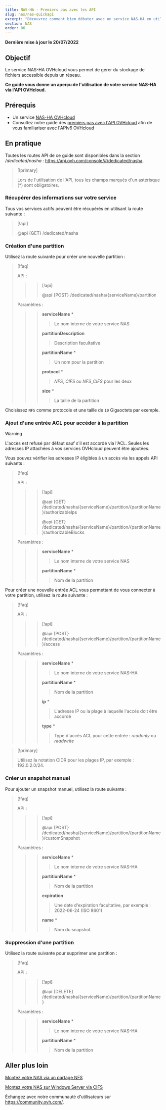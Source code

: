```yaml
---
title: NAS-HA - Premiers pas avec les API
slug: nas/nas-quickapi
excerpt: "Découvrez comment bien débuter avec un service NAS-HA en utilisant l'API OVHcloud"
section: NAS
order: 06
---
```


**Dernière mise à jour le 20/07/2022**

## Objectif

Le service NAS-HA OVHcloud vous permet de gérer du stockage de fichiers accessible depuis un réseau.

**Ce guide vous donne un aperçu de l'utilisation de votre service NAS-HA via l'API OVHcloud.**

## Prérequis

- Un service [NAS-HA OVHcloud](https://www.ovh.com/fr/nas/)
- Consultez notre guide des [premiers pas avec l'API OVHcloud](https://docs.ovh.com/fr/api/first-steps-with-ovh-api) afin de vous familiariser avec l'APIv6 OVHcloud

## En pratique

Toutes les routes API de ce guide sont disponibles dans la section */dedicated/nasha* : <https://api.ovh.com/console/#/dedicated/nasha>.

> [!primary]
>
> Lors de l'utilisation de l'API, tous les champs marqués d'un astérisque (\*) sont obligatoires.
>

### Récupérer des informations sur votre service

Tous vos services actifs peuvent être récupérés en utilisant la route suivante :

> [!api]
>
> @api {GET} /dedicated/nasha
>

### Création d'une partition

Utilisez la route suivante pour créer une nouvelle partition :

> [!faq]
>
> API :
>
>> > [!api]
>> >
>> > @api {POST} /dedicated/nasha/{serviceName}/partition
>> >
>>
>
> Paramètres :
>
>> > **serviceName** *
>> >
>> >> Le nom interne de votre service NAS
>> >
>> > **partitionDescription**
>> >
>> >> Description facultative
>> >
>> > **partitionName** *
>> >
>> >> Un nom pour la partition
>> >
>> > **protocol** *
>> >
>> >> *NFS*, *CIFS* ou *NFS_CIFS* pour les deux  
>> >
>> > **size** *
>> >
>> >> La taille de la partition
>

Choisissez `NFS` comme protocole et une taille de `10` Gigaoctets par exemple.

### Ajout d'une entrée ACL pour accéder à la partition

> [!warning]
>
> L'accès est refusé par défaut sauf s'il est accordé via l'ACL. Seules les adresses IP attachées à vos services OVHcloud peuvent être ajoutées.
>

Vous pouvez vérifier les adresses IP éligibles à un accès via les appels API suivants :

> [!faq]
>
> API :
>
>> > [!api]
>> >
>> > @api {GET} /dedicated/nasha/{serviceName}/partition/{partitionName}/authorizableIps
>> >
>> > @api {GET} /dedicated/nasha/{serviceName}/partition/{partitionName}/authorizableBlocks
>> >
>>
>
> Paramètres :
>
>> > **serviceName** *
>> >
>> >> Le nom interne de votre service NAS
>> >
>> > **partitionName** *
>> >
>> >> Nom de la partition
>

Pour créer une nouvelle entrée ACL vous permettant de vous connecter à votre partition, utilisez la route suivante :

> [!faq]
>
> API :
>
>> > [!api]
>> >
>> > @api {POST} /dedicated/nasha/{serviceName}/partition/{partitionName}/access
>> >
>>
>
> Paramètres :
>
>> > **serviceName** *
>> >
>> >> Le nom interne de votre service NAS-HA
>> >
>> > **partitionName** *
>> >
>> >> Nom de la partition
>> >
>> > **ip** *
>> >
>> >> L'adresse IP ou la plage à laquelle l'accès doit être accordé
>> >
>> > **type** *
>> >
>> >> Type d'accès ACL pour cette entrée : *readonly* ou *readwrite*
>

> [!primary]
>
> Utilisez la notation CIDR pour les plages IP, par exemple : 192.0.2.0/24.
>

### Créer un snapshot manuel

Pour ajouter un snapshot manuel, utilisez la route suivante :

> [!faq]
>
> API :
>
>> > [!api]
>> >
>> > @api {POST} /dedicated/nasha/{serviceName}/partition/{partitionName}/customSnapshot
>> >
>>
>
> Paramètres :
>
>> > **serviceName** *
>> >
>> >> Le nom interne de votre service NAS-HA
>> >
>> > **partitionName** *
>> >
>> >> Nom de la partition
>> >
>> > **expiration**
>> >
>> >> Une date d'expiration facultative, par exemple : 2022-06-24 (ISO 8601)
>> >
>> > **name** *
>> >
>> >> Nom du snapshot.
>

### Suppression d'une partition

Utilisez la route suivante pour supprimer une partition :

> [!faq]
>
> API :
>
>> > [!api]
>> >
>> > @api {DELETE} /dedicated/nasha/{serviceName}/partition/{partitionName}
>> >
>>
>
> Paramètres :
>
>> > **serviceName** *
>> >
>> >> Le nom interne de votre service NAS-HA
>> >
>> > **partitionName** *
>> >
>> >> Nom de la partition
>

## Aller plus loin

[Montez votre NAS via un partage NFS](https://docs.ovh.com/fr/storage/nas/nas-nfs)

[Montez votre NAS sur Windows Server via CIFS](https://docs.ovh.com/fr/storage/nas/nas-cifs)

Échangez avec notre communauté d'utilisateurs sur <https://community.ovh.com/>.

